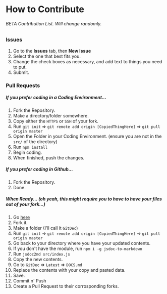 # How to Contribute

###### BETA Contribution List. Will change randomly.

### Issues

1. Go to the **Issues** tab, then **New Issue**
2. Select the one that best fits you.
3. Change the check boxes as necessary, and add text to things you need to put.
4. Submit.

### Pull Requests

##### If you prefer coding in a Coding Environment...

1. Fork the Repository.
2. Make a directory/folder somewhere.
3. Copy either the ``HTTPS`` or ``SSH`` of your fork.
4. Run ``git init`` => ``git remote add origin [CopiedThingHere]`` => ``git pull origin master``
5. Open the Folder in your Coding Environment. (ensure you are not in the ``src/`` of the directory)
6. Run ``npm install``
7. Begin coding.
8. When finished, push the changes.

##### If you prefer coding in Github...

1. Fork the Repository.
2. Done.

##### When Ready... (oh yeah, this might require you to have to have your files out of your fork...)

1. Go [here](https://github.com/BLU-Shack/SimpleSpaceDocs)
2. Fork it.
3. Make a folder (I'll call it ``GitDec``)
4. Run ``git init`` => ``git remote add origin [CopiedThingHere]`` => ``git pull origin master``
5. Go back to your directory where you have your updated contents.
6. If you don't have the module, run ``npm i -g jsdoc-to-markdown``
7. Run ``jsdoc2md src/index.js``
8. Copy the new contents.
9. Go to ``GitDec`` => ``Latest`` => ``DOCS.md``
10. Replace the contents with your copy and pasted data.
11. Save.
12. Commit n' Push
13. Create a Pull Request to their corrosponding forks.